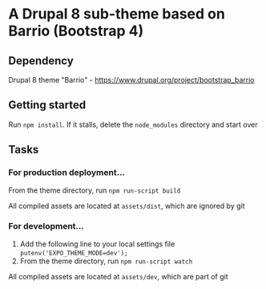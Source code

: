 # A Drupal 8 sub-theme based on Barrio (Bootstrap 4)

## Dependency
Drupal 8 theme "Barrio" - https://www.drupal.org/project/bootstrap_barrio


## Getting started
Run `npm install`. If it stalls, delete the `node_modules` directory and start over

## Tasks

### For production deployment...

From the theme directory, run `npm run-script build`

All compiled assets are located at `assets/dist`, which are ignored by git

### For development...
1. Add the following line to your local settings file `putenv('EXPO_THEME_MODE=dev');`
2. From the theme directory, run `npm run-script watch`

All compiled assets are located at `assets/dev`, which are part of git

